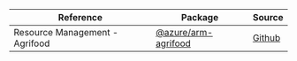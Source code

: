| Reference | Package | Source |
|---|---|---|
|Resource Management - Agrifood|[@azure/arm-agrifood](https://www.npmjs.com/package/@azure/arm-agrifood)|[Github](https://github.com/Azure/azure-sdk-for-js)|
